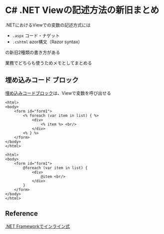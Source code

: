 # C# .NET Viewの記述方法の新旧まとめ

.NETにおけるViewでの変数の記述方式には

- `.aspx`    コード・ナゲット
- `.cshtml`  azor構文（Razor syntax）<br>

の新旧2種類の書き方がある<br>

業務でどちらも使うためメモとしてまとめる<br>

## 埋め込みコード ブロック
[埋め込みコードブロック](https://learn.microsoft.com/ja-jp/previous-versions/ms178135(v=vs.140))は、Viewで変数を呼び出せる
```html:title=".aspx"
<html>
<body>
    <form id="form1">
        <% foreach (var item in list) { %>
            <div>
                <% item %> <br/>
            </div>
        <% } %>
    </form>
</body>
</html>
```

```html:title=".cshtml"
<html>
<body>
    <form id="form1">
        @foreach (var item in list) {
            <div>
                @item <br/>
            </div>
        }
    </form>
</body>
</html>
```


## Reference
[.NET Frameworkでインライン式](https://learn.microsoft.com/ja-jp/troubleshoot/developer/webapps/aspnet/development/inline-expressions)<br>
